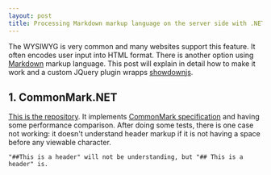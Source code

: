 ```yaml
---
layout: post
title: Processing Markdown markup language on the server side with .NET
---
```




The WYSIWYG is very common and many websites support this feature. It often encodes user input into HTML format.
There is another option using [Markdown][1] markup language. This post will explain in detail how to make it work
and a custom JQuery plugin wrapps [showdownjs][2].

## 1. CommonMark.NET

[This is the repository][1]. It implements [CommonMark specification][2] and having some performance comparison.
After doing some tests, there is one case not working: it doesn't understand header markup if it is not having a space
before any viewable character.

```
"##This is a header" will not be understanding, but "## This is a header" is.
```


[1]: https://github.com/Knagis/CommonMark.NET/
[2]: http://spec.commonmark.org/
